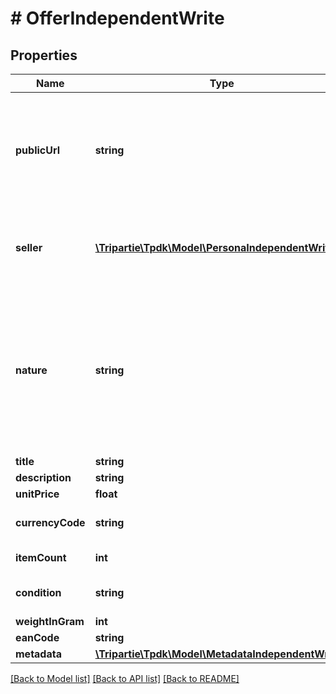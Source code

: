 # # OfferIndependentWrite

## Properties

Name | Type | Description | Notes
------------ | ------------- | ------------- | -------------
**publicUrl** | **string** | If specified, there would be not need for you to fill-in details. Must be accessible over WAN. | [optional]
**seller** | [**\Tripartie\Tpdk\Model\PersonaIndependentWrite**](PersonaIndependentWrite.md) | If the seller is actually YOUR organization, set it to NULL. |
**nature** | **string** | This WILL affect the assigned workflow. Choosing service will disable delivery for example. Refer to our technical hub for more information. | [optional] [default to 'physical_item']
**title** | **string** |  |
**description** | **string** |  |
**unitPrice** | **float** |  | [optional]
**currencyCode** | **string** |  | [optional] [default to 'EUR']
**itemCount** | **int** |  | [optional] [default to 1]
**condition** | **string** |  | [optional] [default to 'USED']
**weightInGram** | **int** |  | [optional]
**eanCode** | **string** |  | [optional]
**metadata** | [**\Tripartie\Tpdk\Model\MetadataIndependentWrite[]**](MetadataIndependentWrite.md) |  | [optional]

[[Back to Model list]](../../README.md#models) [[Back to API list]](../../README.md#endpoints) [[Back to README]](../../README.md)
